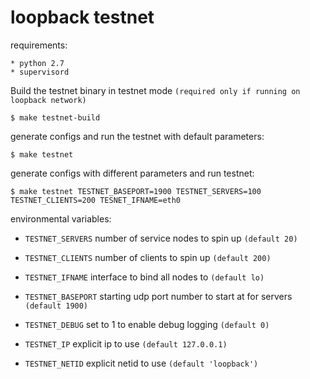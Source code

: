 
# loopback testnet


requirements:

    * python 2.7
    * supervisord

Build the testnet binary in testnet mode `(required only if running on loopback network)`

    $ make testnet-build

generate configs and run the testnet with default parameters:

    $ make testnet
    
generate configs with different parameters and run testnet:

    $ make testnet TESTNET_BASEPORT=1900 TESTNET_SERVERS=100 TESTNET_CLIENTS=200 TESNET_IFNAME=eth0
    

environmental variables:

* `TESTNET_SERVERS` number of service nodes to spin up `(default 20)`

* `TESTNET_CLIENTS` number of clients to spin up `(default 200)`

* `TESTNET_IFNAME` interface to bind all nodes to `(default lo)`

* `TESTNET_BASEPORT` starting udp port number to start at for servers `(default 1900)`

* `TESTNET_DEBUG` set to 1 to enable debug logging `(default 0)`

* `TESTNET_IP` explicit ip to use `(default 127.0.0.1)`

* `TESTNET_NETID` explicit netid to use `(default 'loopback')`
